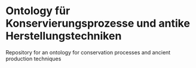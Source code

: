 # Ontology für Konservierungsprozesse und antike Herstellungstechniken
Repository for an ontology for conservation processes and ancient production techniques
